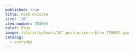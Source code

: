 ```yaml
---
published: true
title: Posh Unicorn
size: '18'
item_number: 781604
color: Blue
image: /static/uploads/14”_posh_unicorn_blue_718603.jpg
catalog:
  - everyday
---
```


